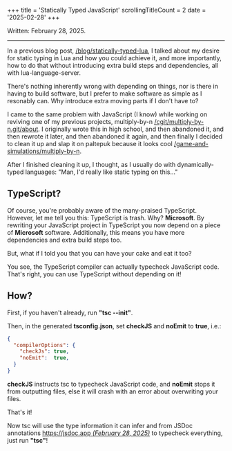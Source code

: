 +++
title               = 'Statically Typed JavaScript'
scrollingTitleCount = 2
date                = '2025-02-28'
+++

Written: February 28, 2025.

---

In a previous blog post,
[/blog/statically-typed-lua](/blog/statically-typed-lua),
I talked about my desire for static typing in Lua and how you could achieve it,
and more importantly, how to do that without introducing extra build steps and
dependencies, all with lua-language-server.

There's nothing inherently wrong with depending on things, nor is there in
having to build software, but I prefer to make software as simple as I resonably
can. Why introduce extra moving parts if I don't have to?

I came to the same problem with JavaScript (I know) while working on reviving
one of my previous projects, multiply-by-n
[/cgit/multiply-by-n.git/about](/cgit/multiply-by-n.git/about/).
I originally wrote this in high school, and then abandoned it, and then rewrote
it later, and then abandoned it again, and then finally I decided to clean it up
and slap it on paltepuk because it looks cool
[/game-and-simulations/multiply-by-n](/game-and-simulations/multiply-by-n/).

After I finished cleaning it up, I thought, as I usually do with
dynamically-typed languages: "Man, I'd really like static typing on this..."

## TypeScript?

Of course, you're probably aware of the many-praised TypeScript. However, let me
tell you this: TypeScript is trash. Why? **Microsoft**. By rewriting your
JavaScript project in TypeScript you now depend on a piece of **Microsoft**
software. Additionally, this means you have more dependencies and extra build
steps too.

But, what if I told you that you can have your cake and eat it too?

You see, the TypeScript compiler can actually typecheck JavaScript code. That's
right, you can use TypeScript without depending on it!

## How?

First, if you haven't already, run **"tsc --init"**.

Then, in the generated **tsconfig.json**, set **checkJS** and **noEmit** to
**true**, i.e.:

```json
{
  "compilerOptions": {
    "checkJs": true,
    "noEmit":  true,
  }
}
```

**checkJS** instructs tsc to typecheck JavaScript code, and **noEmit** stops it
from outputting files, else it will crash with an error about overwriting your
files.

That's it!

Now tsc will use the type information it can infer and from JSDoc annotations
[https://jsdoc.app *(February 28, 2025)*](https://jsdoc.app) to typecheck
everything, just run **"tsc"**!
